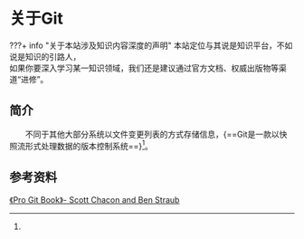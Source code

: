 # 关于Git

???+ info "关于本站涉及知识内容深度的声明"
    本站定位与其说是知识平台，不如说是知识的引路人，  
    如果你要深入学习某一知识领域，我们还是建议通过官方文档、权威出版物等渠道“进修”。

## 简介

&emsp;&emsp;不同于其他大部分系统以文件变更列表的方式存储信息，{==Git是一款以快照流形式处理数据的版本控制系统==}[^1]。

## 参考资料

[^1]:
[《Pro Git Book》- Scott Chacon and Ben Straub](https://git-scm.com/book/zh/v2)
